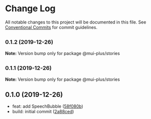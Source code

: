 # Change Log

All notable changes to this project will be documented in this file.
See [Conventional Commits](https://conventionalcommits.org) for commit guidelines.

## <small>0.1.2 (2019-12-26)</small>

**Note:** Version bump only for package @mui-plus/stories





## <small>0.1.1 (2019-12-26)</small>

**Note:** Version bump only for package @mui-plus/stories





## 0.1.0 (2019-12-26)

* feat: add SpeechBubble ([58f080b](http://github_ratson:ratson/mui-plus/commits/58f080b))
* build: initial commit ([2a88ced](http://github_ratson:ratson/mui-plus/commits/2a88ced))

